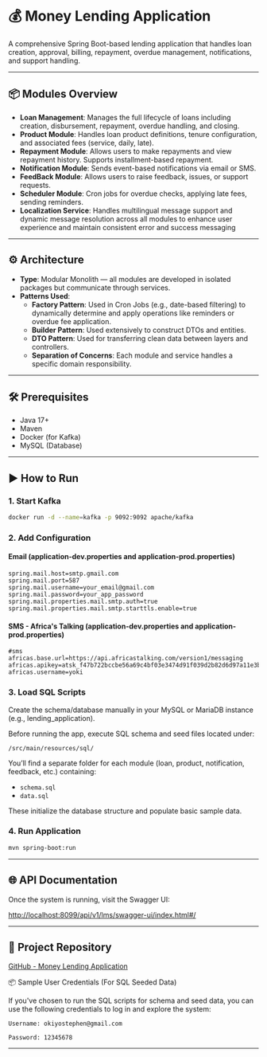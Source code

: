 # 💰 Money Lending Application

A comprehensive Spring Boot-based lending application that handles loan creation, approval, billing, repayment, overdue management, notifications, and support handling.

---

## 📦 Modules Overview

- **Loan Management**: Manages the full lifecycle of loans including creation, disbursement, repayment, overdue handling, and closing.
- **Product Module**: Handles loan product definitions, tenure configuration, and associated fees (service, daily, late).
- **Repayment Module**: Allows users to make repayments and view repayment history. Supports installment-based repayment.
- **Notification Module**: Sends event-based notifications via email or SMS.
- **FeedBack Module**: Allows users to raise feedback, issues, or support requests.
- **Scheduler Module**: Cron jobs for overdue checks, applying late fees, sending reminders.
- **Localization Service**: Handles multilingual message support and dynamic message resolution across all modules to enhance user experience and maintain consistent error and success messaging

---

## ⚙️ Architecture

- **Type**: Modular Monolith — all modules are developed in isolated packages but communicate through services.
- **Patterns Used**:
  - **Factory Pattern**: Used in Cron Jobs (e.g., date-based filtering) to dynamically determine and apply operations like reminders or overdue fee application.
  - **Builder Pattern**: Used extensively to construct DTOs and entities.
  - **DTO Pattern**: Used for transferring clean data between layers and controllers.
  - **Separation of Concerns**: Each module and service handles a specific domain responsibility.

---

## 🛠️ Prerequisites

- Java 17+
- Maven
- Docker (for Kafka)
- MySQL (Database)

---

## ▶️ How to Run

### 1. Start Kafka
```bash
docker run -d --name=kafka -p 9092:9092 apache/kafka
```

### 2. Add Configuration

#### Email (application-dev.properties and application-prod.properties)
```properties
spring.mail.host=smtp.gmail.com
spring.mail.port=587
spring.mail.username=your_email@gmail.com
spring.mail.password=your_app_password
spring.mail.properties.mail.smtp.auth=true
spring.mail.properties.mail.smtp.starttls.enable=true
```

#### SMS - Africa's Talking (application-dev.properties and application-prod.properties)
```properties
#sms
africas.base.url=https://api.africastalking.com/version1/messaging
africas.apikey=atsk_f47b722bccbe56a69c4bf03e3474d91f039d2b82d6d97a11e3bf1bfc0009bc9bdc97f0e7
africas.username=yoki
```

### 3. Load SQL Scripts

Create the schema/database manually in your MySQL or MariaDB instance (e.g., lending_application).

Before running the app, execute SQL schema and seed files located under:
```
/src/main/resources/sql/
```

You’ll find a separate folder for each module (loan, product, notification, feedback, etc.) containing:
- `schema.sql`
- `data.sql`

These initialize the database structure and populate basic sample data.

### 4. Run Application
```bash
mvn spring-boot:run
```

---

## 🌐 API Documentation

Once the system is running, visit the Swagger UI:

[http://localhost:8099/api/v1/lms/swagger-ui/index.html#/](http://localhost:8099/api/v1/lms/swagger-ui/index.html#/)

---

## 🔗 Project Repository

[GitHub - Money Lending Application](https://github.com/Yoki45/Money-Lending-Application)


📦 Sample User Credentials (For SQL Seeded Data)

If you've chosen to run the SQL scripts for schema and seed data, you can use the following credentials to log in and explore the system:

    Username: okiyostephen@gmail.com

    Password: 12345678

---